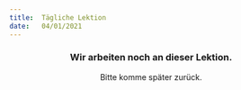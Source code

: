 ```yaml
---
title:  Tägliche Lektion
date:   04/01/2021
---
```


### <center>Wir arbeiten noch an dieser Lektion.</center>
<center>Bitte komme später zurück.</center>